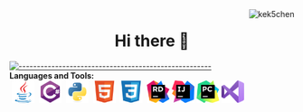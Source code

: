 <img align ="right" src="https://komarev.com/ghpvc/?username=kek5chen&label=Profile%20views&color=0e75b6&style=flat" alt="kek5chen">
<h1 align="center">Hi there 👋</h1>



[![-----------------------------------------------------](
https://raw.githubusercontent.com/andreasbm/readme/master/assets/lines/aqua.png)](https://github.com/Kek5chen?tab=repositories)<br/>
<b>Languages and Tools:</b><br/>
‎ <img src="https://raw.githubusercontent.com/devicons/devicon/master/icons/java/java-original.svg" alt="java" width="40" height="40"/>
‎
‎ ‎‎<img src="https://raw.githubusercontent.com/devicons/devicon/master/icons/csharp/csharp-original.svg" alt="csharp" width="40" height="40"/>
‎ ‎‎<img src="https://raw.githubusercontent.com/devicons/devicon/master/icons/python/python-original.svg" alt="python" width="40" height="40"/>
‎ ‎‎<img src="https://raw.githubusercontent.com/devicons/devicon/master/icons/html5/html5-original.svg" alt="html5" width="40" height="40"/>
‎ ‎‎<img src="https://raw.githubusercontent.com/devicons/devicon/master/icons/css3/css3-original.svg" alt="css3" width="40" height="40"/>
‎
‎
‎
  ‎ 
   ‎ 
    ‎ ‎ ‎ ‎ ‎ ‎ ‎ ‎ ‎ ‎ ‎ ‎ ‎ ‎ ‎ ‎ ‎ ‎ ‎ ‎ ‎ ‎ ‎ ‎ ‎ ‎ ‎ ‎ ‎ ‎ ‎ ‎ ‎ ‎ ‎ ‎ ‎ ‎ ‎ ‎ ‎ ‎ ‎ ‎ ‎ ‎ ‎ ‎ ‎ ‎ ‎ ‎ ‎ ‎ ‎ ‎ ‎ ‎ ‎ ‎ ‎ ‎ ‎ ‎ ‎ ‎ ‎ ‎ ‎ ‎ ‎ ‎ ‎ ‎ ‎ ‎ ‎ ‎ ‎ ‎ ‎ ‎ ‎ ‎ ‎ ‎ ‎ ‎ ‎ ‎ ‎ ‎ ‎ ‎ ‎ ‎ ‎ ‎ ‎ ‎ ‎ ‎ ‎ ‎ ‎ ‎ ‎ ‎ ‎ ‎ ‎ ‎ ‎ ‎ ‎ ‎ ‎ ‎ ‎ ‎ ‎ ‎ ‎ ‎ ‎ ‎ ‎ ‎ ‎ ‎ ‎ ‎ ‎ ‎ ‎ ‎ ‎ ‎ ‎ ‎ ‎ ‎ ‎ ‎ 
‎ ‎‎‎‎‎ ‎ ‎ ‎‎ ‎‎ ‎‎ ‎‎ ‎‎ ‎‎ ‎‎ ‎ <img src="https://raw.githubusercontent.com/Kek5chen/devicon/0a06ff51f0a88db2549bd71d63a5c5a2f2dc39d8/icons/rider/rider-original.svg" alt="rider" width="40" height="40"/> 
<img src="https://raw.githubusercontent.com/Kek5chen/devicon/0a06ff51f0a88db2549bd71d63a5c5a2f2dc39d8/icons/intellij/intellij-original.svg" alt="intellij" width="40" height="40"/>
<img src="https://raw.githubusercontent.com/Kek5chen/devicon/0a06ff51f0a88db2549bd71d63a5c5a2f2dc39d8/icons/pycharm/pycharm-original.svg" alt="pycharm" width="40" height="40"/>
<img src="https://github.com/Kek5chen/devicon/blob/jetbrains-icons/icons/visualstudio/visualstudio-original.svg" alt="visualstudio" width="40" height="40"/>

